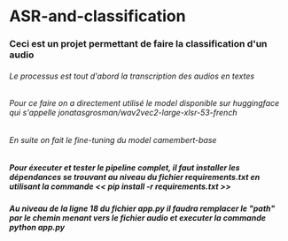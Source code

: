 # ASR-and-classification

### Ceci est un projet permettant de faire la classification d'un audio

###### Le processus est tout d'abord la transcription des audios en textes

###### Pour ce faire on a directement utilisé le model disponible sur huggingface qui s'appelle jonatasgrosman/wav2vec2-large-xlsr-53-french

###### En suite on fait le fine-tuning du model camembert-base

##### Pour éxecuter et tester le pipeline complet, il faut installer les dépendances se trouvant au niveau du fichier requirements.txt en utilisant la commande << pip install -r requirements.txt >>

##### Au niveau de la ligne 18 du fichier app.py il faudra remplacer le "path" par le chemin menant vers le fichier audio et executer la commande python app.py